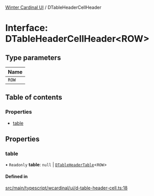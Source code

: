 [Winter Cardinal UI](../README.md) / DTableHeaderCellHeader

# Interface: DTableHeaderCellHeader<ROW\>

## Type parameters

| Name |
| :------ |
| `ROW` |

## Table of contents

### Properties

- [table](DTableHeaderCellHeader.md#table)

## Properties

### table

• `Readonly` **table**: ``null`` \| [`DTableHeaderTable`](DTableHeaderTable.md)<`ROW`\>

#### Defined in

[src/main/typescript/wcardinal/ui/d-table-header-cell.ts:18](https://github.com/winter-cardinal/winter-cardinal-ui/blob/v0.154.0/src/main/typescript/wcardinal/ui/d-table-header-cell.ts#L18)
